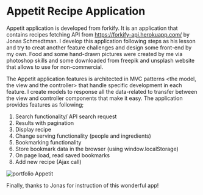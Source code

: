 # Appetit Recipe Application 

Appetit application is developed from forkify. It is an application that contains recipes fetching API from https://forkify-api.herokuapp.com/ by Jonas Schmedtman. I develop this application following steps as his lesson and try to creat another feature challenges and design some front-end by my own. Food  and some hand-drawn pictures were created by me via photoshop skills and some downloaded from freepik and unsplash website that allows to use for non-commercial.   


The Appetit application features is architected in MVC patterns <the model, the view and the controller> that handle specific development in each feature. I create models to response all the data-related to transfer between the view and controller components that make it easy. The application provides features as following; 

1) Search functionality/ API search request
2) Results with pagination
3) Display recipe
4) Change serving functionality (people and ingredients)
5) Bookmarking functionality
6) Store bookmark data in the browser (using window.localStorage)
7) On page load, read saved bookmarks
8) Add new recipe (Ajax call)


![portfolio Appetit](https://user-images.githubusercontent.com/74609915/132121551-c04d46e5-2b32-4d70-800a-ba1f4bf1c44f.png)


Finally, thanks to Jonas for instruction of this wonderful app!
